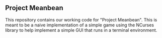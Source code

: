 ## Project Meanbean

This repository contains our working code for "Project Meanbean". This is meant to be a naive implementation of a simple game using the NCurses library to help implement a simple GUI that runs in a terminal environment.
